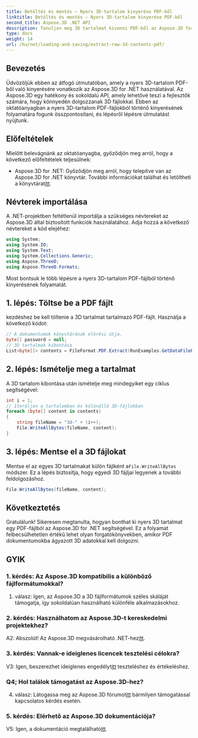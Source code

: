 ```yaml
---
title: Betöltés és mentés – Nyers 3D-tartalom kinyerése PDF-ből
linktitle: Betöltés és mentés – Nyers 3D-tartalom kinyerése PDF-ből
second_title: Aspose.3D .NET API
description: Tanuljon meg 3D tartalmat kivonni PDF-ből az Aspose.3D for .NET segítségével. Útmutató lépésről lépésre kódpéldákkal.
type: docs
weight: 14
url: /hu/net/loading-and-saving/extract-raw-3d-contents-pdf/
---
```

## Bevezetés

Üdvözöljük ebben az átfogó útmutatóban, amely a nyers 3D-tartalom PDF-ből való kinyerésére vonatkozik az Aspose.3D for .NET használatával. Az Aspose.3D egy hatékony és sokoldalú API, amely lehetővé teszi a fejlesztők számára, hogy könnyedén dolgozzanak 3D fájlokkal. Ebben az oktatóanyagban a nyers 3D-tartalom PDF-fájlokból történő kinyerésének folyamatára fogunk összpontosítani, és lépésről lépésre útmutatást nyújtunk.

## Előfeltételek

Mielőtt belevágnánk az oktatóanyagba, győződjön meg arról, hogy a következő előfeltételek teljesülnek:

-  Aspose.3D for .NET: Győződjön meg arról, hogy telepítve van az Aspose.3D for .NET könyvtár. További információkat találhat és letöltheti a könyvtárat[itt](https://releases.aspose.com/3d/net/).

## Névterek importálása

A .NET-projektben feltétlenül importálja a szükséges névtereket az Aspose.3D által biztosított funkciók használatához. Adja hozzá a következő névtereket a kód elejéhez:

```csharp
using System;
using System.IO;
using System.Text;
using System.Collections.Generic;
using Aspose.ThreeD;
using Aspose.ThreeD.Formats;
```

Most bontsuk le több lépésre a nyers 3D-tartalom PDF-fájlból történő kinyerésének folyamatát.

## 1. lépés: Töltse be a PDF fájlt

kezdéshez be kell töltenie a 3D tartalmat tartalmazó PDF-fájlt. Használja a következő kódot:

```csharp
// A dokumentumok könyvtárának elérési útja.
byte[] password = null;
// 3D tartalmak kibontása
List<byte[]> contents = FileFormat.PDF.Extract(RunExamples.GetDataFilePath("House_Design.pdf"), password);
```

## 2. lépés: Ismételje meg a tartalmat

A 3D tartalom kibontása után ismételje meg mindegyiket egy ciklus segítségével:

```csharp
int i = 1;
// Iteráljon a tartalomban és különálló 3D-fájlokban
foreach (byte[] content in contents)
{
    string fileName = "3d-" + (i++);
    File.WriteAllBytes(fileName, content);
}
```

## 3. lépés: Mentse el a 3D fájlokat

 Mentse el az egyes 3D tartalmakat külön fájlként a`File.WriteAllBytes` módszer. Ez a lépés biztosítja, hogy egyedi 3D fájljai legyenek a további feldolgozáshoz.

```csharp
File.WriteAllBytes(fileName, content);
```

## Következtetés

Gratulálunk! Sikeresen megtanulta, hogyan bonthat ki nyers 3D tartalmat egy PDF-fájlból az Aspose.3D for .NET segítségével. Ez a folyamat felbecsülhetetlen értékű lehet olyan forgatókönyvekben, amikor PDF dokumentumokba ágyazott 3D adatokkal kell dolgozni.

## GYIK

### 1. kérdés: Az Aspose.3D kompatibilis a különböző fájlformátumokkal?

1. válasz: Igen, az Aspose.3D a 3D fájlformátumok széles skáláját támogatja, így sokoldalúan használható különféle alkalmazásokhoz.

### 2. kérdés: Használhatom az Aspose.3D-t kereskedelmi projektekhez?

 A2: Abszolút! Az Aspose.3D megvásárolható .NET-hez[itt](https://purchase.aspose.com/buy).

### 3. kérdés: Vannak-e ideiglenes licencek tesztelési célokra?

 V3: Igen, beszerezhet ideiglenes engedélyt[itt](https://purchase.aspose.com/temporary-license/) teszteléshez és értékeléshez.

### Q4; Hol találok támogatást az Aspose.3D-hez?

 4. válasz: Látogassa meg az Aspose.3D fórumot[itt](https://forum.aspose.com/c/3d/18) bármilyen támogatással kapcsolatos kérdés esetén.

### 5. kérdés: Elérhető az Aspose.3D dokumentációja?

 V5: Igen, a dokumentáció megtalálható[itt](https://reference.aspose.com/3d/net/).